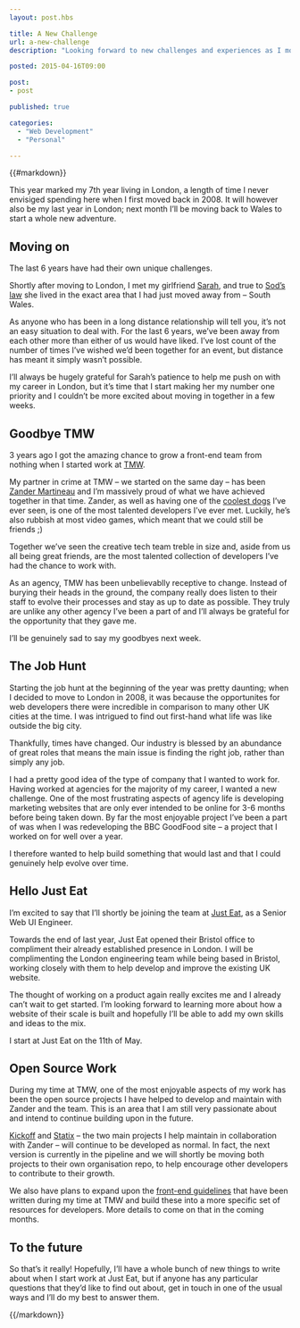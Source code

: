 ```yaml
---
layout: post.hbs

title: A New Challenge
url: a-new-challenge
description: "Looking forward to new challenges and experiences as I move out of London."

posted: 2015-04-16T09:00

post:
- post

published: true

categories:
  - "Web Development"
  - "Personal"

---
```


{{#markdown}}

This year marked my 7th year living in London, a length of time I never envisiged spending here when I first moved back in 2008.  It will however also be my last year in London; next month I’ll be moving back to Wales to start a whole new adventure.

## Moving on

The last 6 years have had their own unique challenges.

Shortly after moving to London, I met my girlfriend [Sarah](http://twitter.com/Super_sair), and true to [Sod’s law](http://en.wikipedia.org/wiki/Sod%27s_law) she lived in the exact area that I had just moved away from – South Wales.

As anyone who has been in a long distance relationship will tell you, it’s not an easy situation to deal with.  For the last 6 years, we’ve been away from each other more than either of us would have liked.  I’ve lost count of the number of times I’ve wished we’d been together for an event, but distance has meant it simply wasn’t possible.

I’ll always be hugely grateful for Sarah’s patience to help me push on with my career in London, but it’s time that I start making her my number one priority and I couldn’t be more excited about moving in together in a few weeks.


## Goodbye TMW

3 years ago I got the amazing chance to grow a front-end team from nothing when I started work at [TMW](http://www.tmwunlimited.com/).

My partner in crime at TMW – we started on the same day – has been [Zander Martineau](https://twitter.com/mrmartineau) and I’m massively proud of what we have achieved together in that time.  Zander, as well as having one of the [coolest dogs](https://instagram.com/p/tVmf9CjH1D/) I’ve ever seen, is one of the most talented developers I’ve ever met.  Luckily, he’s also rubbish at most video games, which meant that we could still be friends ;)

Together we’ve seen the creative tech team treble in size and, aside from us all being great friends, are the most talented collection of developers I’ve had the chance to work with.

As an agency, TMW has been unbelievablly receptive to change.  Instead of burying their heads in the ground, the company really does listen to their staff to evolve their processes and stay as up to date as possible.  They truly are unlike any other agency I’ve been a part of and I’ll always be grateful for the opportunity that they gave me.

I’ll be genuinely sad to say my goodbyes next week.


## The Job Hunt

Starting the job hunt at the beginning of the year was pretty daunting; when I decided to move to London in 2008, it was because the opportunites for web developers there were incredible in comparison to many other UK cities at the time.  I was intrigued to find out first-hand what life was like outside the big city.

Thankfully, times have changed.  Our industry is blessed by an abundance of great roles that means the main issue is finding the right job, rather than simply any job.

I had a pretty good idea of the type of company that I wanted to work for.  Having worked at agencies for the majority of my career, I wanted a new challenge.  One of the most frustrating aspects of agency life is developing marketing websites that are only ever intended to be online for 3-6 months before being taken down.  By far the most enjoyable project I’ve been a part of was when I was redeveloping the BBC GoodFood site – a project that I worked on for well over a year.

I therefore wanted to help build something that would last and that I could genuinely help evolve over time.


## Hello Just Eat

I’m excited to say that I’ll shortly be joining the team at [Just Eat](https://www.just-eat.co.uk/), as a Senior Web UI Engineer.

Towards the end of last year, Just Eat opened their Bristol office to compliment their already established presence in London.  I will be complimenting the London engineering team while being based in Bristol, working closely with them to help develop and improve the existing UK website.

The thought of working on a product again really excites me and I already can’t wait to get started.  I’m looking forward to learning more about how a website of their scale is built and hopefully I’ll be able to add my own skills and ideas to the mix.

I start at Just Eat on the 11th of May.


## Open Source Work

During my time at TMW, one of the most enjoyable aspects of my work has been the open source projects I have helped to develop and maintain with Zander and the team.  This is an area that I am still very passionate about and intend to continue building upon in the future.

[Kickoff](http://tmwagency.github.io/kickoff/) and [Statix](https://github.com/tmwagency/statix) – the two main projects I help maintain in collaboration with Zander – will continue to be developed as normal.  In fact, the next version is currently in the pipeline and we will shortly be moving both projects to their own organisation repo, to help encourage other developers to contribute to their growth.

We also have plans to expand upon the [front-end guidelines](http://tmwagency.github.io/TMW-frontend-guidelines/) that have been written during my time at TMW and build these into a more specific set of resources for developers.  More details to come on that in the coming months.


## To the future

So that’s it really!  Hopefully, I’ll have a whole bunch of new things to write about when I start work at Just Eat, but if anyone has any particular questions that they’d like to find out about, get in touch in one of the usual ways and I’ll do my best to answer them.

{{/markdown}}

